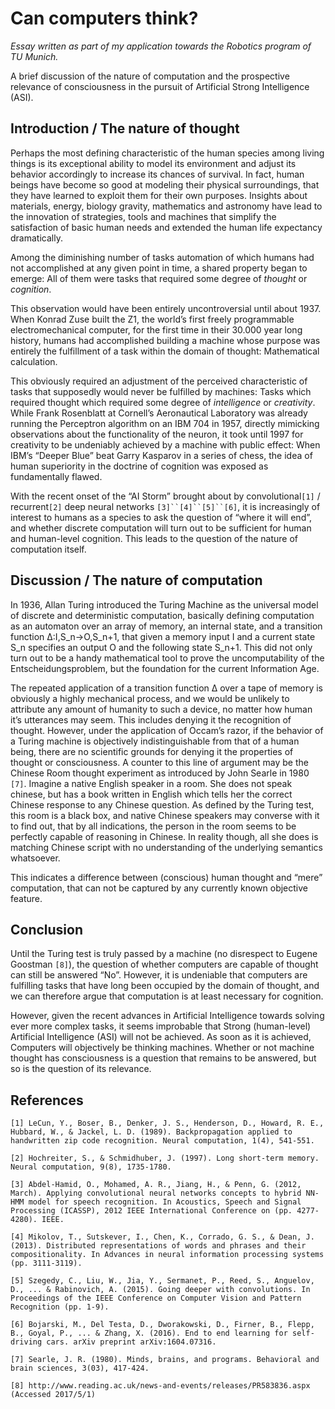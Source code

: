 # Can computers think?

*Essay written as part of my application towards the Robotics program of TU Munich.*

A brief discussion of the nature of computation and the prospective relevance of consciousness in the pursuit of Artificial Strong Intelligence (ASI).

## Introduction / The nature of thought

Perhaps the most defining characteristic of the human species among living things is its exceptional ability to model its environment and adjust its behavior accordingly to increase its chances of survival. In fact, human beings have become so good at modeling their physical surroundings, that they have learned to exploit them for their own purposes. Insights about materials, energy, biology gravity, mathematics and astronomy have lead to the innovation of strategies, tools and machines that simplify the satisfaction of basic human needs and extended the human life expectancy dramatically.

Among the diminishing number of tasks automation of which humans had not accomplished at any given point in time, a shared property began to emerge: All of them were tasks that required some degree of _thought_ or _cognition_.

This observation would have been entirely uncontroversial until about 1937. When Konrad Zuse built the Z1, the world’s first freely programmable electromechanical computer, for the first time in their 30.000 year long history, humans had accomplished building a machine whose purpose was entirely the fulfillment of a task within the domain of thought: Mathematical calculation.

This obviously required an adjustment of the perceived characteristic of tasks that supposedly would never be fulfilled by machines: Tasks which required thought which required some degree of _intelligence_ or _creativity_.  While Frank Rosenblatt at Cornell’s Aeronautical Laboratory was already running the Perceptron algorithm on an IBM 704 in 1957, directly mimicking observations about the functionality of the neuron, it took until 1997 for creativity to be undeniably achieved by a machine with public effect: When IBM’s “Deeper Blue” beat Garry Kasparov in a series of chess, the idea of human superiority in the doctrine of cognition was exposed as fundamentally flawed.

With the recent onset of the “AI Storm” brought about by convolutional`[1]` / recurrent`[2]` deep neural networks `[3]``[4]``[5]``[6]`, it is increasingly of interest to humans as a species to ask the question of “where it will end”, and whether discrete computation will turn out to be sufficient for human and human-level cognition. This leads to the question of the nature of computation itself.

## Discussion / The nature of computation

In 1936, Allan Turing introduced the Turing Machine as the universal model of discrete and deterministic computation, basically defining computation as an automaton over an array of memory, an internal state, and a transition function Δ:I,S_n→O,S_n+1, that given a memory input I and a current state S_n specifies an output O and the following state S_n+1. This did not only turn out to be a handy mathematical tool to prove the uncomputability of the Entscheidungsproblem, but the foundation for the current Information Age.

The repeated application of a transition function Δ over a tape of memory is obviously a highly mechanical process, and we would be unlikely to attribute any amount of humanity to such a device, no matter how human it’s utterances may seem. This includes denying it the recognition of thought. However, under the application of Occam’s razor, if the behavior of a Turing machine is objectively indistinguishable from that of a human being, there are no scientific grounds for denying it the properties of thought or consciousness.
A counter to this line of argument may be the Chinese Room thought experiment as introduced by John Searle in 1980 `[7]`. Imagine a native English speaker in a room. She does not speak chinese, but has a book written in English which tells her the correct Chinese response to any Chinese question. As defined by the Turing test, this room is a black box, and native Chinese speakers may converse with it to find out, that by all indications, the person in the room seems to be perfectly capable of reasoning in Chinese. In reality though, all she does is matching Chinese script with no understanding of the underlying semantics whatsoever.

This indicates a difference between (conscious) human thought and “mere” computation, that can not be captured by any currently known objective feature.

## Conclusion

Until the Turing test is truly passed by a machine (no disrespect to Eugene Goostman `[8]`), the question of whether computers are capable of thought can still be answered “No”. However, it is undeniable that computers are fulfilling tasks that have long been occupied by the domain of thought, and we can therefore argue that computation is at least necessary for cognition.

However, given the recent advances in Artificial Intelligence towards solving ever more complex tasks, it seems improbable that Strong (human-level) Artificial Intelligence (ASI) will not be achieved. As soon as it is achieved, Computers will objectively be thinking machines. Whether or not machine thought has consciousness is a question that remains to be answered, but so is the question of its relevance.

## References

```
[1] LeCun, Y., Boser, B., Denker, J. S., Henderson, D., Howard, R. E., Hubbard, W., & Jackel, L. D. (1989). Backpropagation applied to handwritten zip code recognition. Neural computation, 1(4), 541-551.

[2] Hochreiter, S., & Schmidhuber, J. (1997). Long short-term memory. Neural computation, 9(8), 1735-1780.

[3] Abdel-Hamid, O., Mohamed, A. R., Jiang, H., & Penn, G. (2012, March). Applying convolutional neural networks concepts to hybrid NN-HMM model for speech recognition. In Acoustics, Speech and Signal Processing (ICASSP), 2012 IEEE International Conference on (pp. 4277-4280). IEEE.

[4] Mikolov, T., Sutskever, I., Chen, K., Corrado, G. S., & Dean, J. (2013). Distributed representations of words and phrases and their compositionality. In Advances in neural information processing systems (pp. 3111-3119).

[5] Szegedy, C., Liu, W., Jia, Y., Sermanet, P., Reed, S., Anguelov, D., ... & Rabinovich, A. (2015). Going deeper with convolutions. In Proceedings of the IEEE Conference on Computer Vision and Pattern Recognition (pp. 1-9).

[6] Bojarski, M., Del Testa, D., Dworakowski, D., Firner, B., Flepp, B., Goyal, P., ... & Zhang, X. (2016). End to end learning for self-driving cars. arXiv preprint arXiv:1604.07316.

[7] Searle, J. R. (1980). Minds, brains, and programs. Behavioral and brain sciences, 3(03), 417-424.

[8] http://www.reading.ac.uk/news-and-events/releases/PR583836.aspx (Accessed 2017/5/1)
```
